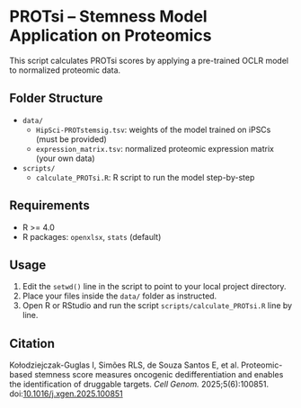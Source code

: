 # PROTsi – Stemness Model Application on Proteomics

This script calculates PROTsi scores by applying a pre-trained OCLR model to normalized proteomic data.

## Folder Structure

- `data/`
  - `HipSci-PROTstemsig.tsv`: weights of the model trained on iPSCs (must be provided)
  - `expression_matrix.tsv`: normalized proteomic expression matrix (your own data)
- `scripts/`
  - `calculate_PROTsi.R`: R script to run the model step-by-step

## Requirements

- R >= 4.0
- R packages: `openxlsx`, `stats` (default)

## Usage

1. Edit the `setwd()` line in the script to point to your local project directory.
2. Place your files inside the `data/` folder as instructed.
3. Open R or RStudio and run the script `scripts/calculate_PROTsi.R` line by line.

## Citation

Kołodziejczak-Guglas I, Simões RLS, de Souza Santos E, et al. Proteomic-based stemness score measures oncogenic dedifferentiation and enables the identification of druggable targets. *Cell Genom.* 2025;5(6):100851. doi:[10.1016/j.xgen.2025.100851](https://doi.org/10.1016/j.xgen.2025.100851)
